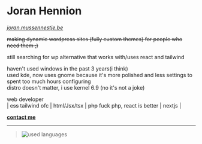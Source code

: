 # Joran Hennion
_[joran.mussennestje.be](https://joran.mussennestje.be/)_ <br />

~~making dynamic wordpress sites (fully custom themes) for people who need them ;)~~ <br />

still searching for wp alternative that works with/uses react and tailwind <br />

haven't used windows in the past 3 years(i think) <br />
used kde, now uses gnome because it's more polished and less settings to spent too much hours configuring <br />
distro doesn't matter, i use kernel 6.9 (no it's not a joke) <br />

web developer<br />
| ~~css~~ tailwind ofc | html/Jsx/tsx | ~~php~~ fuck php, react is better | nextjs |<br />

**[contact me](mailto:joranhennion@duck.com?subject=[GitHub]%20Source:%20profile%20readme)**
___
> ![used languages](https://github-readme-stats.vercel.app/api/top-langs/?username=jojommeke&layout=compact&bg_color=0a0e12&text_color=ffffff&title_color=ffffff)
